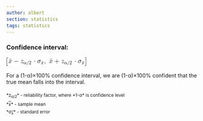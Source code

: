 ```yaml
---
author: albert
section: statistics
tags: statistics
---
```

<!--more-->
### Confidence interval:
![Z-score](/assets/images/handbook/statistics/confidence_interval.gif)

For a (1-&alpha;)&times;100% confidence interval, we are (1-&alpha;)&times;100% confident that the true mean falls into the interval.

<sub>
*z<sub>&alpha;/2</sub>* - reliability factor, where *1-&alpha;* is confidence level <br />
*<span style="text-decoration:overline">x</span>* - sample mean <br />
*&sigma;<sub><span style="text-decoration:overline">x</span></sub>* - standard error 
</sub>
